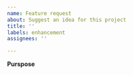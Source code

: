 ```yaml
---
name: Feature request
about: Suggest an idea for this project
title: ''
labels: enhancement
assignees: ''

---
```


**Purspose**
<!--- Is your feature request related to a problem? Please describe. -->
<!--- A clear and concise description of what the problem is. Ex. I'm always frustrated when [...] -->

<!--- Describe the solution you'd like -->
<!--- A clear and concise description of what you want to happen. -->

<!--- Describe alternatives you've considered -->
<!--- A clear and concise description of any alternative solutions or features you've considered. -->

<!--- Additional context -->
<!--- Add any other context or screenshots about the feature request here. -->
